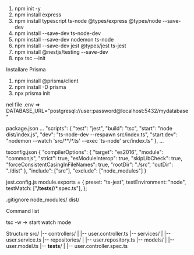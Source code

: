 1. npm init -y
3. npm install express
4. npm install typescript ts-node @types/express @types/node --save-dev
5. npm install --save-dev ts-node-dev
6. npm install --save-dev nodemon ts-node
7. npm install --save-dev jest @types/jest ts-jest
8. npm install @nestjs/testing --save-dev
9. npx tsc --init


Installare Prisma
1. npm install @prisma/client
2. npm install -D prisma
3. npx prisma init

nel file .env => DATABASE_URL="postgresql://user:password@localhost:5432/mydatabase"


package.json
...
  "scripts": {
    "test": "jest",
    "build": "tsc",
    "start": "node dist/index.js",
    "dev": "ts-node-dev --respawn src/index.ts",
    "start:dev": "nodemon --watch 'src/**/*.ts' --exec 'ts-node' src/index.ts"
  },
...

tsconfig.json
{
  "compilerOptions": {
    "target": "es2016",
    "module": "commonjs",
    "strict": true,
    "esModuleInterop": true,
    "skipLibCheck": true,
    "forceConsistentCasingInFileNames": true,
    "rootDir": "./src",
    "outDir": "./dist"
  },
  "include": ["src"],
  "exclude": ["node_modules"]
}

jest.config.js
module.exports = {
  preset: "ts-jest",
  testEnvironment: "node",
  testMatch: ["**/__tests__/**/*.spec.ts"],
};

.gitignore
node_modules/
dist/

Command list

tsc -w     ->     start watch mode


Structure
src/
|-- controllers/
|   |-- user.controller.ts
|-- services/
|   |-- user.service.ts
|-- repositories/
|   |-- user.repository.ts
|-- models/
|   |-- user.model.ts
|-- __tests__/
|   |-- user.controller.spec.ts